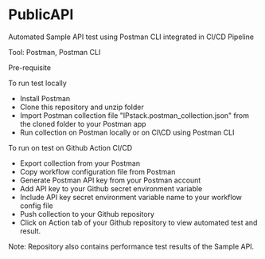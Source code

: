 # PublicAPI
Automated Sample API test using Postman CLI integrated in CI/CD Pipeline

Tool: Postman, Postman CLI

Pre-requisite

To run test locally
- Install Postman
- Clone this repository and unzip folder
- Import Postman collection file "IPstack.postman_collection.json" from the cloned folder to your Postman app
- Run collection on Postman locally or on CI\CD using Postman CLI


To run on test on Github Action CI/CD
- Export collection from your Postman
- Copy workflow configuration file from Postman
- Generate Postman API key from your Postman account
- Add API key to your Github secret environment variable
- Include API key secret environment variable name to your workflow config file
- Push collection to your Github repository
- Click on Action tab of your Github repository to view automated test and result.

Note: Repository also contains performance test results of the Sample API.




